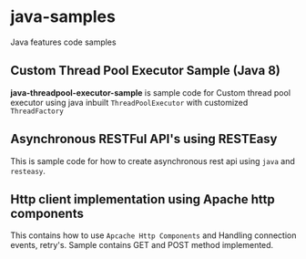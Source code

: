 # java-samples
Java features code samples

## Custom Thread Pool Executor Sample (Java 8)

**java-threadpool-executor-sample** is sample code for Custom thread pool executor using java inbuilt `ThreadPoolExecutor` with customized `ThreadFactory`


## Asynchronous RESTFul API's using RESTEasy

This is sample code for how to create asynchronous rest api using `java` and `resteasy`.

## Http client implementation using Apache http components

This contains how to use `Apcache Http Components` and Handling connection events, retry's. Sample contains GET and POST method implemented.
